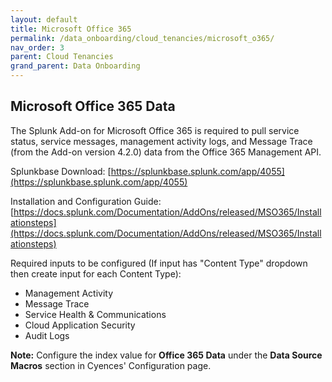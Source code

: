 ```yaml
---
layout: default
title: Microsoft Office 365
permalink: /data_onboarding/cloud_tenancies/microsoft_o365/
nav_order: 3
parent: Cloud Tenancies 
grand_parent: Data Onboarding
---
```


## **Microsoft Office 365 Data**

The Splunk Add-on for Microsoft Office 365 is required to pull service status, service messages, management activity logs, and Message Trace (from the Add-on version 4.2.0) data from the Office 365 Management API. 

Splunkbase Download:
[https://splunkbase.splunk.com/app/4055](https://splunkbase.splunk.com/app/4055)

Installation and Configuration Guide:
[https://docs.splunk.com/Documentation/AddOns/released/MSO365/Installationsteps](https://docs.splunk.com/Documentation/AddOns/released/MSO365/Installationsteps)

Required inputs to be configured (If input has "Content Type" dropdown then create input for each Content Type):
* Management Activity
* Message Trace
* Service Health & Communications
* Cloud Application Security
* Audit Logs

**Note:** Configure the index value for **Office 365 Data** under the **Data Source Macros** section in Cyences' Configuration page.

[comment]: <> (TODO_LATER: add estimated data size)